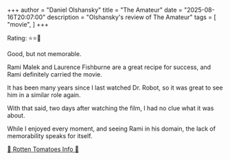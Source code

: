 +++
author = "Daniel Olshansky"
title = "The Amateur"
date = "2025-08-16T20:07:00"
description = "Olshansky's review of The Amateur"
tags = [
    "movie",
]
+++

Rating: ⭐⭐🌟

Good, but not memorable.

Rami Malek and Laurence Fishburne are a great recipe for success, and Rami
definitely carried the movie.

It has been many years since I last watched Dr. Robot, so it was great to see
him in a similar role again.

With that said, two days after watching the film, I had no clue what it was about.

While I enjoyed every moment, and seeing Rami in his domain, the lack of memorability speaks for itself.

[🍅 Rotten Tomatoes Info 🍅](https://www.rottentomatoes.com/m/the_amateur_2025)
